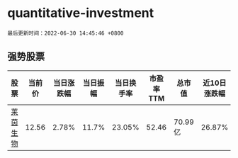 # quantitative-investment

`最后更新时间：2022-06-30 14:45:46 +0800`

## 强势股票

|股票|当前价|当日涨跌幅|当日振幅|当日换手率|市盈率TTM|总市值|近10日涨跌幅|
|----|----|----|----|----|----|----|----|
|[莱茵生物](https://xueqiu.com/S/SZ002166)|12.56|2.78%|11.7%|23.05%|52.46|70.99亿|26.87%|
